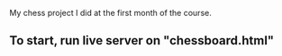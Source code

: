 My chess project I did at the first month of the course. 


## To start, run live server on "chessboard.html"  